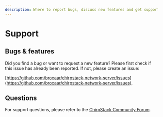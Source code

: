 ```yaml
---
description: Where to report bugs, discuss new features and get support from the community.
---
```


# Support

## Bugs & features

Did you find a bug or want to request a new feature? Please first check if
this issue has already been reported. If not, please create an issue:

[https://github.com/brocaar/chirpstack-network-server/issues](https://github.com/brocaar/chirpstack-network-server/issues).

## Questions

For support questions, please refer to the [ChirpStack Community Forum](https://forum.chirpstack.io/).
